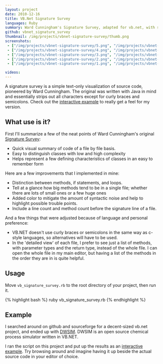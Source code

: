 ```yaml
---
layout: project
date: 2010-12-16
title: VB.Net Signature Survey
languages: Ruby
summary: Ward Cunningham's Signature Survey, adapted for vb.net, with some enhancements of my own.
github: vbnet_signature_survey
thumbnail: /img/projects/vbnet-signature-survey/thumb.png
screenshots: 
 - ["/img/projects/vbnet-signature-survey/5.png", "/img/projects/vbnet-signature-survey/5thumb.jpg", "Sample VB.NET signature survey page"]
 - ["/img/projects/vbnet-signature-survey/4.png", "/img/projects/vbnet-signature-survey/4thumb.jpg", ""]
 - ["/img/projects/vbnet-signature-survey/3.png", "/img/projects/vbnet-signature-survey/3thumb.jpg", ""]
 - ["/img/projects/vbnet-signature-survey/2.png", "/img/projects/vbnet-signature-survey/2thumb.jpg", ""]
 - ["/img/projects/vbnet-signature-survey/1.png", "/img/projects/vbnet-signature-survey/1thumb.jpg", ""]

videos:
---
```


A signature survey is a simple text-only visualization of source code, pioneered
by Ward Cunningham. The original was written with Java in mind and essentially
strips out all characters except for curly braces and semicolons. Check out the
[interactive example](report/) to really get a feel for my version.

What use is it?
---

First I'll summarize a few of the neat points of Ward Cunningham's original [Signature Survey](http://c2.com/doc/SignatureSurvey/):

 * Quick visual summary of code of a file by file basis.
 * Easy to distinguish classes with low and high complexity 
 * Helps represent a few defining characteristics of classes in an easy to remember form
 
Here are a few improvements that I implemented in mine:

 * Distinction between methods, if statements, and loops. 
 * Tell at a glance how big methods tend to be in a single file; whether there are lots of small ones or a few huge ones 
 * Added color to mitigate the amount of syntactic noise and help to highlight possible trouble points.
 * Include a line count and method count before the signature line of a file.
 
 And a few things that were adjusted because of language and personal preference:
 
 * VB.NET doesn't use curly braces or semicolons in the same way as c-style languages, so alternatives will have to be used.
 * In the 'detailed view' of each file, I prefer to see just a list of methods, with parameter types and the return type, instead of the whole file. I can open the whole file in my main editor, but having a list of the methods in the order they are in is quite helpful. 

Usage
---

Move `vb_signature_survey.rb` to the root directory of your project, then run
it.

{% highlight bash %}
ruby vb_signature_survey.rb
{% endhighlight %}

Example
---

I searched around on github and sourceforge for a decent-sized vb.net project,
and ended up with [DWSIM](http://sourceforge.net/projects/dwsim/). DWSIM is an
open source chemical process simulator written in VB.NET.

I ran the script on this project and put up the results as an [interactive
example](report/). Try browsing around and imagine having it up beside the actual source
code in your editor of choice.
